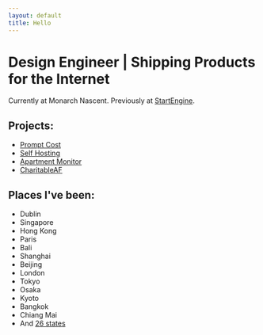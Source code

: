 ```yaml
---
layout: default
title: Hello
---
```



# Design Engineer | Shipping Products for the Internet

Currently at Monarch Nascent. Previously at <a href="https://www.startengine.com/">StartEngine</a>. 

## Projects:
* <a href="/projects/promptcost">Prompt Cost</a>
* <a href="/projects/self-hosting">Self Hosting</a>
* <a href="/projects/apartment-monitor">Apartment Monitor</a>
* <a href="/projects/charitable-af">CharitableAF</a>

## Places I've been:
* Dublin
* Singapore
* Hong Kong
* Paris
* Bali
* Shanghai
* Beijing
* London
* Tokyo
* Osaka
* Kyoto
* Bangkok
* Chiang Mai
* And <a href="/usa">26 states</a>